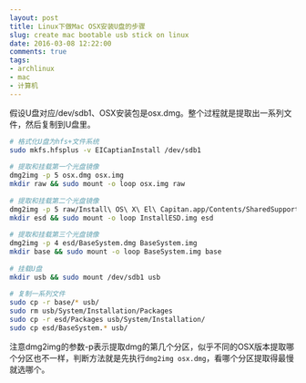 ```yaml
---
layout: post
title: Linux下做Mac OSX安装U盘的步骤
slug: create mac bootable usb stick on linux
date: 2016-03-08 12:22:00
comments: true
tags:
- archlinux
- mac
- 计算机
---
```


假设U盘对应/dev/sdb1、OSX安装包是osx.dmg。整个过程就是提取出一系列文件，然后复制到U盘里。

```bash
# 格式化U盘为hfs+文件系统
sudo mkfs.hfsplus -v EICaptianInstall /dev/sdb1
 
# 提取和挂载第一个光盘镜像
dmg2img -p 5 osx.dmg osx.img
mkdir raw && sudo mount -o loop osx.img raw
 
# 提取和挂载第二个光盘镜像
dmg2img -p 5 raw/Install\ OS\ X\ El\ Capitan.app/Contents/SharedSupport/InstallESD.dmg InstallESD.img
mkdir esd && sudo mount -o loop InstallESD.img esd
 
# 提取和挂载第三个光盘镜像
dmg2img -p 4 esd/BaseSystem.dmg BaseSystem.img
mkdir base && sudo mount -o loop BaseSystem.img base
 
# 挂载U盘
mkdir usb && sudo mount /dev/sdb1 usb
 
# 复制一系列文件
sudo cp -r base/* usb/
sudo rm usb/System/Installation/Packages
sudo cp -r esd/Packages usb/System/Installation/
sudo cp esd/BaseSystem.* usb/
```

注意dmg2img的参数-p表示提取dmg的第几个分区，似乎不同的OSX版本提取哪个分区也不一样，判断方法就是先执行`dmg2img osx.dmg`，看哪个分区提取得最慢就选哪个。
